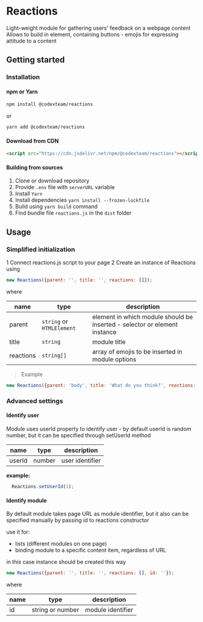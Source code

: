 # Reactions

Light-weight module for gathering users' feedback on a webpage content
Allows to build in element, containing buttons - emojis for expressing attitude to a content

## Getting started

### Installation 

#### npm or Yarn

```bash
npm install @codexteam/reactions
```

or

```bash
yarn add @codexteam/reactions
```

#### Download from CDN

```html
<script src="https://cdn.jsdelivr.net/npm/@codexteam/reactions"></script>
```

#### Building from sources

1. Clone or download repository
2. Provide `.env` file with `serverURL` variable
3. Install `Yarn`
4. Install dependencies `yarn install --frozen-lockfile`
5. Build using `yarn build` command
6. Find bundle file `reactions.js` in the `dist` folder

## Usage

### Simplified initialization

1 Connect reactions.js script to your page
2 Create an instance of Reactions using 

```javascript
new Reactions({parent: '', title: '', reactions: []});
```

where

| name      | type                      | description                                                               |
|-----------|---------------------------|---------------------------------------------------------------------------|
| parent    | `string` or `HTMLElement` | element in which module should be inserted - selector or element instance |
| title     | `string`                  | module title                                                              |
| reactions | `string[]`                | array of emojis to be inserted in module options                          |

> Example

```javascript
new Reactions({parent: 'body', title: 'What do you think?', reactions: ['😁', '😁', '😁']});
```

### Advanced settings

#### Identify user

Module uses userId property to identify user - by default userId is random number, but it can be specified through setUserId method

| name  | type  | description    |
|-------|------ |----------------|
|userId |number |user identifier |

**example:**

```javascript
  Reactions.setUserId(1);
```
#### Identify module

By default module takes page URL as module identifier, but it also can be specified manually by passing id to reactions constructor

use it for:
* lists (different modules on one page)
* binding module to a specific content item, regardless of URL

in this case instance should be created this way

```javascript
new Reactions({parent: '', title: '', reactions: [], id: ''});
```

where

| name | type            | description      |
|------|-----------------|------------------|
|id    |string or number |module identifier |





